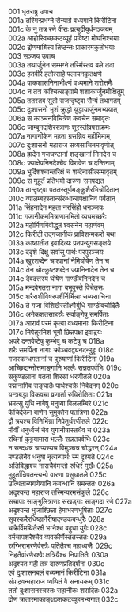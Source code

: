 001  	धृतराष्ट्र उवाच  
001a  	तस्मिन्प्रभग्ने सैन्याग्रे वध्यमाने किरीटिना  
001c  	के नु तत्र रणे वीराः प्रत्युदीयुर्धनञ्जयम्  
002a  	आहोस्विच्छकटव्यूहं प्रविष्टा मोघनिश्चयाः  
002c  	द्रोणमाश्रित्य तिष्ठन्तः प्राकारमकुतोभयाः  
003  	सञ्जय उवाच  
003a  	तथार्जुनेन सम्भग्ने तस्मिंस्तव बले तदा  
003c  	हतवीरे हतोत्साहे पलायनकृतक्षणे  
004a  	पाकशासनिनाभीक्ष्णं वध्यमाने शरोत्तमैः  
004c  	न तत्र कश्चित्सङ्ग्रामे शशाकार्जुनमीक्षितुम्  
005a  	ततस्तव सुतो राजन्दृष्ट्वा सैन्यं तथागतम्  
005c  	दुःशासनो भृशं क्रुद्धो युद्धायार्जुनमभ्ययात्  
006a  	स काञ्चनविचित्रेण कवचेन समावृतः  
006c  	जाम्बूनदशिरस्त्राणः शूरस्तीव्रपराक्रमः  
007a  	नागानीकेन महता ग्रसन्निव महीमिमाम्  
007c  	दुःशासनो महाराज सव्यसाचिनमावृणोत्  
008a  	ह्रादेन गजघण्टानां शङ्खानां निनदेन च  
008c  	ज्याक्षेपनिनदैश्चैव विरावेण च दन्तिनाम्  
009a  	भूर्दिशश्चान्तरिक्षं च शब्देनासीत्समावृतम्  
009c  	स मुहूर्तं प्रतिभयो दारुणः समपद्यत  
010a  	तान्दृष्ट्वा पततस्तूर्णमङ्कुशैरभिचोदितान्  
010c  	व्यालम्बहस्तान्संरब्धान्सपक्षानिव पर्वतान्  
011a  	सिंहनादेन महता नरसिंहो धनञ्जयः  
011c  	गजानीकममित्राणामभितो व्यधमच्छरैः  
012a  	महोर्मिणमिवोद्धूतं श्वसनेन महार्णवम्  
012c  	किरीटी तद्गजानीकं प्राविशन्मकरो यथा  
013a  	काष्ठातीत इवादित्यः प्रतपन्युगसङ्क्षये  
013c  	ददृशे दिक्षु सर्वासु पार्थः परपुरञ्जयः  
014a  	खुरशब्देन चाश्वानां नेमिघोषेण तेन च  
014c  	तेन चोत्क्रुष्टशब्देन ज्यानिनादेन तेन च  
014e  	देवदत्तस्य घोषेण गाण्डीवनिनदेन च  
015a  	मन्दवेगतरा नागा बभूवुस्ते विचेतसः  
015c  	शरैराशीविषस्पर्शैर्निर्भिन्नाः सव्यसाचिना  
016a  	ते गजा विशिखैस्तीक्ष्णैर्युधि गाण्डीवचोदितैः  
016c  	अनेकशतसाहस्रैः सर्वाङ्गेषु समर्पिताः  
017a  	आरावं परमं कृत्वा वध्यमानाः किरीटिना  
017c  	निपेतुरनिशं भूमौ छिन्नपक्षा इवाद्रयः  
अपरे दन्तवेष्टेषु कुम्भेषु च कटेषु च	018a  
शरैः समर्पिता नागाः क्रौञ्चवद्व्यनदन्मुहुः	018c  
गजस्कन्धगतानां च पुरुषाणां किरीटिना	019a  
आच्छिद्यन्तोत्तमाङ्गानि भल्लैः सन्नतपर्वभिः	019c  
सकुण्डलानां पततां शिरसां धरणीतले	020a  
पद्मानामिव सङ्घातैः पार्थश्चक्रे निवेदनम्	020c  
यन्त्रबद्धा विकवचा व्रणार्ता रुधिरोक्षिताः	021a  
भ्रमत्सु युधि नागेषु मनुष्या विललम्बिरे	021c  
केचिदेकेन बाणेन सुमुक्तेन पतत्रिणा	022a  
द्वौ त्रयश्च विनिर्भिन्ना निपेतुर्धरणीतले	022c  
मौर्वीं धनुर्ध्वजं चैव युगानीषास्तथैव च	023a  
रथिनां कुट्टयामास भल्लैः सन्नतपर्वभिः	023c  
न सन्दधन्न चाप्यस्यन्न विमुञ्चन्न चोद्धरन्	024a  
मण्डलेनैव धनुषा नृत्यन्पार्थः स्म दृश्यते	024c  
अतिविद्धाश्च नाराचैर्वमन्तो रुधिरं मुखैः	025a  
मुहूर्तान्निपतन्त्यन्ये वारणा वसुधातले	025c  
उत्थितान्यगणेयानि कबन्धानि समन्ततः	026a  
अदृश्यन्त महाराज तस्मिन्परमसंकुले	026c  
सचापाः साङ्गुलित्राणाः सखड्गाः साङ्गदा रणे	027a  
अदृश्यन्त भुजाश्छिन्ना हेमाभरणभूषिताः	027c  
सूपस्करैरधिष्ठानैरीषादण्डकबन्धुरैः	028a  
चक्रैर्विमथितैरक्षै भग्नैश्च बहुधा युगैः	028c  
वर्मचापशरैश्चैव व्यवकीर्णैस्ततस्ततः	029a  
स्रग्भिराभरणैर्वस्त्रैः पतितैश्च महाध्वजैः	029c  
निहतैर्वारणैरश्वैः क्षत्रियैश्च निपातितैः	030a  
अदृश्यत मही तत्र दारुणप्रतिदर्शना	030c  
एवं दुःशासनबलं वध्यमानं किरीटिना	031a  
संप्राद्रवन्महाराज व्यथितं वै सनायकम्	031c  
ततो दुःशासनस्त्रस्तः सहानीकः शरार्दितः	032a  
द्रोणं त्रातारमाकाङ्क्षञ्शकटव्यूहमभ्यगात्	032c  
